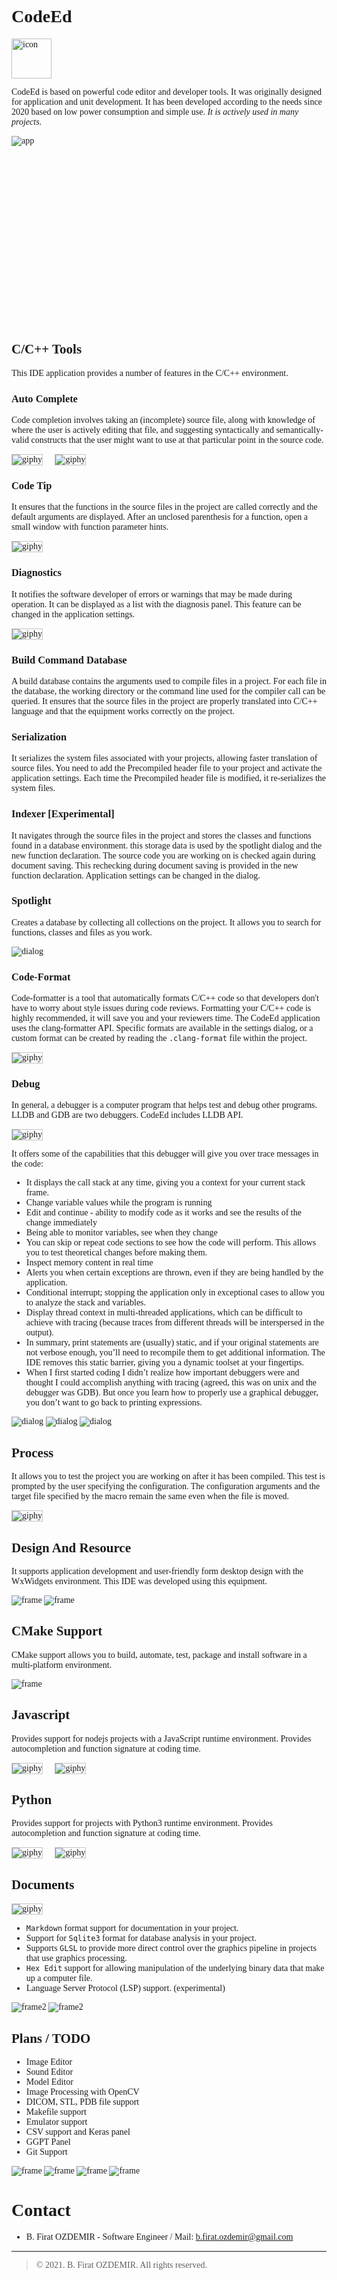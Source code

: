 <link rel="stylesheet" type="text/css" href="https://fonts.googleapis.com/css?family=Ubuntu:regular,bold&subset=Latin">
<style>
	* {
		font-family: Ubuntu, "times new roman", times, roman, serif;
	}
	img[alt='icon'] { width: 64px; height: 64px; }
	img[alt='app'] { min-height: 300px; }
	img[alt='giphy'] {
		max-height: 210px;
		display: inline-block;
		margin-right: 16px;
		border: 1px solid #c4c4c4;
	}
	img[alt='dialog'] {
		max-height: 200px;
	}
	img[alt='frame'] {
		max-height: 360px;
	}
	img[alt='frame2'] {
		max-height: 300px;
	}
</style>


# CodeEd

![icon](assets/codeed.png)

CodeEd is based on powerful code editor and developer tools. It was originally designed for application and unit development. It has been developed according to the needs since 2020 based on low power consumption and simple use. _It is actively used in many projects_.

![app](assets/code-main2.png)


## C/C++ Tools

This IDE application provides a number of features in the C/C++ environment.

### Auto Complete

Code completion involves taking an (incomplete) source file, along with knowledge of where the user is actively editing that file, and suggesting syntactically and semantically-valid constructs that the user might want to use at that particular point in the source code.


![giphy](assets/code-autocomplete1.gif)
![giphy](assets/code-autocomplete2.gif)


### Code Tip

It ensures that the functions in the source files in the project are called correctly and the default arguments are displayed. After an unclosed parenthesis for a function, open a small window with function parameter hints.

![giphy](assets/code-calltip1.gif)

### Diagnostics

It notifies the software developer of errors or warnings that may be made during operation. It can be displayed as a list with the diagnosis panel. This feature can be changed in the application settings.

![giphy](assets/code-diagnostic1.gif)

### Build Command Database

A build database contains the arguments used to compile files in a project. For each file in the database, the working directory or the command line used for the compiler call can be queried. It ensures that the source files in the project are properly translated into C/C++ language and that the equipment works correctly on the project.

### Serialization

It serializes the system files associated with your projects, allowing faster translation of source files. You need to add the Precompiled header file to your project and activate the application settings. Each time the Precompiled header file is modified, it re-serializes the system files.

### Indexer [Experimental]

It navigates through the source files in the project and stores the classes and functions found in a database environment. this storage data is used by the spotlight dialog and the new function declaration. The source code you are working on is checked again during document saving. This rechecking during document saving is provided in the new function declaration. Application settings can be changed in the dialog.

### Spotlight

Creates a database by collecting all collections on the project. It allows you to search for functions, classes and files as you work.

![dialog](assets/code-spotlight.png)

### Code-Format

Code-formatter is a tool that automatically formats C/C++ code so that developers don't have to worry about style issues during code reviews. Formatting your C/C++ code is highly recommended, it will save you and your reviewers time. The CodeEd application uses the clang-formatter API. Specific formats are available in the settings dialog, or a custom format can be created by reading the `.clang-format` file within the project.

![giphy](assets/code-format.gif)

### Debug

In general, a debugger is a computer program that helps test and debug other programs. LLDB and GDB are two debuggers. CodeEd includes LLDB API.

![giphy](assets/code-debug.gif)


It offers some of the capabilities that this debugger will give you over trace messages in the code:

* It displays the call stack at any time, giving you a context for your current stack frame.
* Change variable values while the program is running
* Edit and continue - ability to modify code as it works and see the results of the change immediately
* Being able to monitor variables, see when they change
* You can skip or repeat code sections to see how the code will perform. This allows you to test theoretical changes before making them.
* Inspect memory content in real time
* Alerts you when certain exceptions are thrown, even if they are being handled by the application.
* Conditional interrupt; stopping the application only in exceptional cases to allow you to analyze the stack and variables.
* Display thread context in multi-threaded applications, which can be difficult to achieve with tracing (because traces from different threads will be interspersed in the output).
* In summary, print statements are (usually) static, and if your original statements are not verbose enough, you’ll need to recompile them to get additional information. The IDE removes this static barrier, giving you a dynamic toolset at your fingertips.
* When I first started coding I didn’t realize how important debuggers were and thought I could accomplish anything with tracing (agreed, this was on unix and the debugger was GDB). But once you learn how to properly use a graphical debugger, you don’t want to go back to printing expressions.

![dialog](assets/code-debug2.png)
![dialog](assets/code-watch.png)
![dialog](assets/code-breakpoints.png)

## Process

It allows you to test the project you are working on after it has been compiled. This test is prompted by the user specifying the configuration. The configuration arguments and the target file specified by the macro remain the same even when the file is moved.

![giphy](assets/code-process.gif)


## Design And Resource

It supports application development and user-friendly form desktop design with the WxWidgets environment. This IDE was developed using this equipment.

![frame](assets/code-resource.png)
![frame](assets/code-design.png)

## CMake Support

CMake support allows you to build, automate, test, package and install software in a multi-platform environment.

![frame](assets/code-cmake.png)

## Javascript

Provides support for nodejs projects with a JavaScript runtime environment. Provides autocompletion and function signature at coding time.

![giphy](assets/code-node-autocompletion.gif)
![giphy](assets/code-node-calltip.gif)

## Python

Provides support for projects with Python3 runtime environment. Provides autocompletion and function signature at coding time.

![giphy](assets/code-python-autocompletion.gif)
![giphy](assets/code-python-calltip.gif)

## Documents

![giphy](assets/code-markdown.gif)

* `Markdown` format support for documentation in your project.
* Support for `Sqlite3` format for database analysis in your project.
* Supports `GLSL` to provide more direct control over the graphics pipeline in projects that use graphics processing.
* `Hex Edit` support for allowing manipulation of the underlying binary data that make up a computer file.
* Language Server Protocol (LSP) support. (experimental)


![frame2](assets/code-sqlite3.png) ![frame2](assets/code-hex.png)

## Plans / TODO

* Image Editor
* Sound Editor
* Model Editor
* Image Processing with OpenCV
* DICOM, STL, PDB file support
* Makefile support
* Emulator support
* CSV support and Keras panel
* GGPT Panel
* Git Support


![frame](assets/code-dicom.png)
![frame](assets/code-image.png)
![frame](assets/code-stl.png)
![frame](assets/code-pdb.png)

# Contact

* B. Firat OZDEMIR - Software Engineer / Mail: b.firat.ozdemir@gmail.com

---
> © 2021. B. Firat OZDEMIR. All rights reserved.




